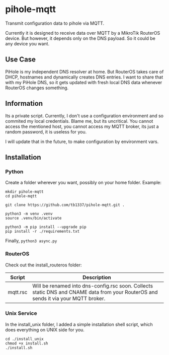 # pihole-mqtt

Transmit configuration data to pihole via MQTT.

Currently it is designed to receive data over MQTT by a MikroTik RouterOS device. But however, it depends only on the DNS payload. So it could be any device you want.

## Use Case

PiHole is my independent DNS resolver at home. But RouterOS takes care of DHCP, hostnames and dynamically creates DNS entries. I want to share that with my PiHole DNS, so it gets updated with fresh local DNS data whenever RouterOS changes something.

## Information

Its a private script. Currently, I don't use a configuration environment and so commited my local credentials. Blame me, but its uncritical. You cannot access the mentioned host, you cannot access my MQTT broker, its just a random password, it is useless for you.

I will update that in the future, to make configuration by environment vars.

## Installation

### Python

Create a folder wherever you want, possibly on your home folder. Example:

```
mkdir pihole-mqtt
cd pihole-mqtt

git clone https://github.com/tb1337/pihole-mqtt.git .

python3 -m venv .venv
source .venv/bin/activate

python3 -m pip install --upgrade pip
pip install -r ./requirements.txt
```

Finally,
`python3 async.py`

### RouterOS

Check out the install_routeros folder:

| Script   | Description                                                                                                                        |
| -------- | ---------------------------------------------------------------------------------------------------------------------------------- |
| mqtt.rsc | Will be renamed into dns-config.rsc soon. Collects static DNS and CNAME data from your RouterOS and sends it via your MQTT broker. |

### Unix Service

In the install_unix folder, I added a simple installation shell script, which does everything on UNIX side for you.

```
cd ./install_unix
chmod +x install.sh
./install.sh
```
